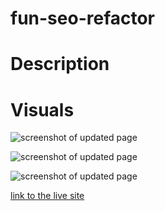# fun-seo-refactor

# Description

# Visuals
![screenshot of updated page](https://imgur.com/1SzKs5U)

![screenshot of updated page](https://imgur.com/I1Tl34l)

![screenshot of updated page](https://imgur.com/0NfABlQ)

[link to the live site](https://sean-duiser.github.io/fun-seo-refactor/) 
